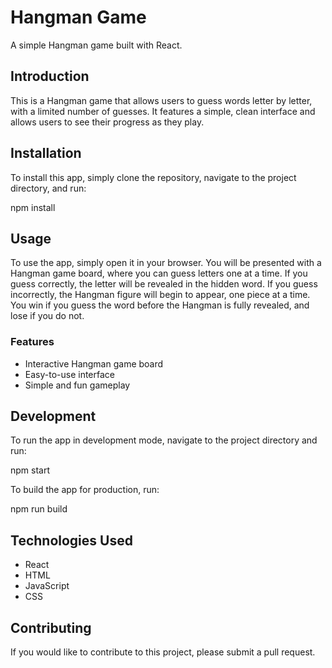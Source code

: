 # Hangman Game

A simple Hangman game built with React.

## Introduction

This is a Hangman game that allows users to guess words letter by letter, with a limited number of guesses. It features a simple, clean interface and allows users to see their progress as they play.

## Installation

To install this app, simply clone the repository, navigate to the project directory, and run:

npm install


## Usage

To use the app, simply open it in your browser. You will be presented with a Hangman game board, where you can guess letters one at a time. If you guess correctly, the letter will be revealed in the hidden word. If you guess incorrectly, the Hangman figure will begin to appear, one piece at a time. You win if you guess the word before the Hangman is fully revealed, and lose if you do not.

### Features

- Interactive Hangman game board
- Easy-to-use interface
- Simple and fun gameplay

## Development

To run the app in development mode, navigate to the project directory and run:

npm start


To build the app for production, run:

npm run build


## Technologies Used

- React
- HTML
- JavaScript
- CSS


## Contributing

If you would like to contribute to this project, please submit a pull request.


